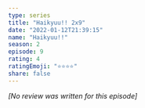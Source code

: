 ```yaml
---
type: series
title: "Haikyuu!! 2x9"
date: "2022-01-12T21:39:15"
name: "Haikyuu!!"
season: 2
episode: 9
rating: 4
ratingEmoji: "⭐️⭐️⭐️⭐️"
share: false
---
```


*[No review was written for this episode]*
